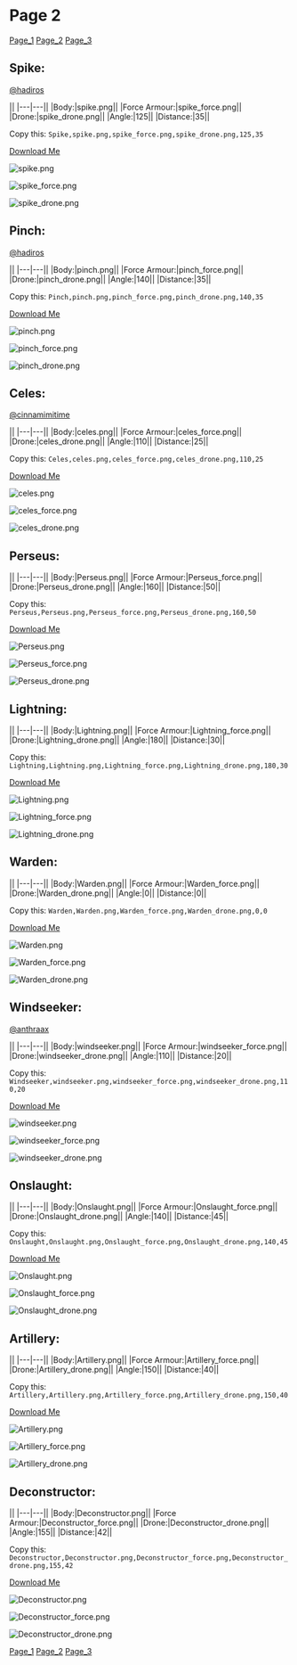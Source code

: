 # Page 2

[Page_1](./Page_1.md)
[Page_2](./Page_2.md)
[Page_3](./Page_3.md)

## **Spike**:
[@hadiros](https://discord.com/users/266028842395631629)


||
|---|---||
|Body:|spike.png||
|Force Armour:|spike_force.png||
|Drone:|spike_drone.png||
|Angle:|125||
|Distance:|35||

Copy this: `Spike,spike.png,spike_force.png,spike_drone.png,125,35`

[Download Me](../assets/zips/Spike.zip)


![spike.png](./../custom_skins/spike.png)

![spike_force.png](./../custom_skins/spike_force.png)


![spike_drone.png](./../custom_skins/spike_drone.png)



## **Pinch**:
[@hadiros](https://discord.com/users/266028842395631629)


||
|---|---||
|Body:|pinch.png||
|Force Armour:|pinch_force.png||
|Drone:|pinch_drone.png||
|Angle:|140||
|Distance:|35||

Copy this: `Pinch,pinch.png,pinch_force.png,pinch_drone.png,140,35`

[Download Me](../assets/zips/Pinch.zip)


![pinch.png](./../custom_skins/pinch.png)

![pinch_force.png](./../custom_skins/pinch_force.png)


![pinch_drone.png](./../custom_skins/pinch_drone.png)



## **Celes**:
[@cinnamimitime](https://discord.com/users/161502244284530688)


||
|---|---||
|Body:|celes.png||
|Force Armour:|celes_force.png||
|Drone:|celes_drone.png||
|Angle:|110||
|Distance:|25||

Copy this: `Celes,celes.png,celes_force.png,celes_drone.png,110,25`

[Download Me](../assets/zips/Celes.zip)


![celes.png](./../custom_skins/celes.png)

![celes_force.png](./../custom_skins/celes_force.png)


![celes_drone.png](./../custom_skins/celes_drone.png)



## **Perseus**:



||
|---|---||
|Body:|Perseus.png||
|Force Armour:|Perseus_force.png||
|Drone:|Perseus_drone.png||
|Angle:|160||
|Distance:|50||

Copy this: `Perseus,Perseus.png,Perseus_force.png,Perseus_drone.png,160,50`

[Download Me](../assets/zips/Perseus.zip)


![Perseus.png](./../custom_skins/Perseus.png)

![Perseus_force.png](./../custom_skins/Perseus_force.png)


![Perseus_drone.png](./../custom_skins/Perseus_drone.png)



## **Lightning**:



||
|---|---||
|Body:|Lightning.png||
|Force Armour:|Lightning_force.png||
|Drone:|Lightning_drone.png||
|Angle:|180||
|Distance:|30||

Copy this: `Lightning,Lightning.png,Lightning_force.png,Lightning_drone.png,180,30`

[Download Me](../assets/zips/Lightning.zip)


![Lightning.png](./../custom_skins/Lightning.png)

![Lightning_force.png](./../custom_skins/Lightning_force.png)


![Lightning_drone.png](./../custom_skins/Lightning_drone.png)



## **Warden**:



||
|---|---||
|Body:|Warden.png||
|Force Armour:|Warden_force.png||
|Drone:|Warden_drone.png||
|Angle:|0||
|Distance:|0||

Copy this: `Warden,Warden.png,Warden_force.png,Warden_drone.png,0,0`

[Download Me](../assets/zips/Warden.zip)


![Warden.png](./../custom_skins/Warden.png)

![Warden_force.png](./../custom_skins/Warden_force.png)


![Warden_drone.png](./../custom_skins/Warden_drone.png)



## **Windseeker**:
[@anthraax](https://discord.com/users/211671269882462218)


||
|---|---||
|Body:|windseeker.png||
|Force Armour:|windseeker_force.png||
|Drone:|windseeker_drone.png||
|Angle:|110||
|Distance:|20||

Copy this: `Windseeker,windseeker.png,windseeker_force.png,windseeker_drone.png,110,20`

[Download Me](../assets/zips/Windseeker.zip)


![windseeker.png](./../custom_skins/windseeker.png)

![windseeker_force.png](./../custom_skins/windseeker_force.png)


![windseeker_drone.png](./../custom_skins/windseeker_drone.png)



## **Onslaught**:



||
|---|---||
|Body:|Onslaught.png||
|Force Armour:|Onslaught_force.png||
|Drone:|Onslaught_drone.png||
|Angle:|140||
|Distance:|45||

Copy this: `Onslaught,Onslaught.png,Onslaught_force.png,Onslaught_drone.png,140,45`

[Download Me](../assets/zips/Onslaught.zip)


![Onslaught.png](./../custom_skins/Onslaught.png)

![Onslaught_force.png](./../custom_skins/Onslaught_force.png)


![Onslaught_drone.png](./../custom_skins/Onslaught_drone.png)



## **Artillery**:



||
|---|---||
|Body:|Artillery.png||
|Force Armour:|Artillery_force.png||
|Drone:|Artillery_drone.png||
|Angle:|150||
|Distance:|40||

Copy this: `Artillery,Artillery.png,Artillery_force.png,Artillery_drone.png,150,40`

[Download Me](../assets/zips/Artillery.zip)


![Artillery.png](./../custom_skins/Artillery.png)

![Artillery_force.png](./../custom_skins/Artillery_force.png)


![Artillery_drone.png](./../custom_skins/Artillery_drone.png)



## **Deconstructor**:



||
|---|---||
|Body:|Deconstructor.png||
|Force Armour:|Deconstructor_force.png||
|Drone:|Deconstructor_drone.png||
|Angle:|155||
|Distance:|42||

Copy this: `Deconstructor,Deconstructor.png,Deconstructor_force.png,Deconstructor_drone.png,155,42`

[Download Me](../assets/zips/Deconstructor.zip)


![Deconstructor.png](./../custom_skins/Deconstructor.png)

![Deconstructor_force.png](./../custom_skins/Deconstructor_force.png)


![Deconstructor_drone.png](./../custom_skins/Deconstructor_drone.png)


[Page_1](./Page_1.md)
[Page_2](./Page_2.md)
[Page_3](./Page_3.md)